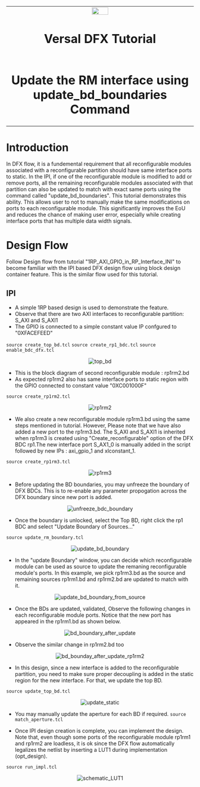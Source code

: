 ﻿<table>
 <tr>
   <td align="center"><img src="https://www.xilinx.com/content/dam/xilinx/imgs/press/media-kits/corporate/xilinx-logo.png" width="30%"/><h1>Versal DFX Tutorial</h1>
   </td>
 </tr>
 <tr>
 <td align="center"><h1>Update the RM interface using update_bd_boundaries Command</h1>
 </td>
 </tr>
</table>

# Introduction

In DFX flow, it is a fundemental requirement that all reconfigurable modules associated with a reconfigurable partition should have same interface ports to static. In the IPI, if one of the reconfigurable module is modified to add or remove ports, all the remaining reconfigurable modules associated with that partition can also be updated to match with exact same ports using the command called "update_bd_boundaries". This tutorial demonstrates this ability. This allows user to not to manually make the same modifications on ports to each reconfigurable module. This significantly improves the EoU and reduces the chance of making user error, especially while creating interface ports that has multiple data width signals.

# Design Flow

Follow Design flow from tutorial "1RP_AXI_GPIO_in_RP_Interface_INI" to become familiar with the IPI based DFX design flow using block design container feature. This is the similar flow used for this tutorial. 

## IPI
- A simple 1RP based design is used to demonstrate the feature.
- Observe that there are two AXI interfaces to reconfigurable partition: S_AXI and S_AXI1
- The GPIO is connected to a simple constant value IP confgured to "0XFACEFEED"

`source create_top_bd.tcl`
`source create_rp1_bdc.tcl`
`source enable_bdc_dfx.tcl`

<p align="center">
  <img src="./images/top_bd.png.png?raw=true" alt="top_bd"/>
</p>

- This is the block diagram of second reconfigurable module : rp1rm2.bd
- As expected rp1rm2 also has same interface ports to static region with the GPIO connected to constant value "0XC001000F"

`source create_rp1rm2.tcl`

<p align="center">
  <img src="./images/rp1rm2.png?raw=true" alt="rp1rm2"/>
</p>

- We also create a new reconfigurable module rp1rm3.bd using the same steps mentioned in tutorial. However, Please note that we have also added a new port to the rp1rm3.bd. The S_AXI and S_AXI1 is inherited when rp1rm3 is created using "Create_reconfigurable" option of the DFX BDC rp1.The new interface port S_AX1_0 is manually added in the script followed by new IPs : axi_gpio_1 and xlconstant_1. 

`source create_rp1rm3.tcl`

<p align="center">
  <img src="./images/rp1rm3.png?raw=true" alt="rp1rm3"/>
</p>

- Before updating the BD boundaries, you may unfreeze the boundary of DFX BDCs. This is to re-enable any parameter propogation across the DFX boundary since new port is added.

<p align="center">
  <img src="./images/unfreeze_bdc_boundary.png?raw=true" alt="unfreeze_bdc_boundary"/>
</p>

- Once the boundary is unlocked, select the Top BD, right click the rp1 BDC and select "Update Boundary of Sources..."

`source update_rm_boundary.tcl` 

<p align="center">
  <img src="./images/update_bd_boundary.png?raw=true" alt="update_bd_boundary"/>
</p>

- In the "update Boundary" window, you can decide which reconfigurable module can be used as source to update the remaning reconfigurable module's ports. In this example, we pick rp1rm3.bd as the source and remaining sources rp1rm1.bd and rp1rm2.bd are updated to match with it. 

<p align="center">
  <img src="./images/update_bd_boundary_from_source.png?raw=true" alt="update_bd_boundary_from_source"/>
</p>

- Once the BDs are updated, validated, Observe the following changes in each reconfigurable module ports. Notice that the new port has appeared in the rp1rm1.bd as shown below.

<p align="center">
  <img src="./images/bd_bounday_after_update.png?raw=true" alt="bd_boundary_after_update"/>
</p>

- Observe the similar change in rp1rm2.bd too

<p align="center">
  <img src="./images/bd_bounday_after_update_rp1rm2.png?raw=true" alt="bd_bounday_after_update_rp1rm2"/>
</p>

- In this design, since a new interface is added to the reconfigurable partition, you need to make sure proper decoupling is added in the static region for the new interface. For that, we update the top BD.

`source update_top_bd.tcl` 

<p align="center">
  <img src="./images/update_static.png?raw=true" alt="update_static"/>
</p>

- You may manually update the aperture for each BD if required.
`source match_aperture.tcl`

- Once IPI design creation is complete, you can implement the design. Note that, even though some ports of the reconfigurable module rp1rm1 and rp1rm2 are loadless, it is ok since the DFX flow automatically legalizes the netlist by inserting a LUT1 during implementation (opt_design). 

`source run_impl.tcl`

<p align="center">
  <img src="./images/schematic_LUT1.png?raw=true" alt="schematic_LUT1"/>
</p>

